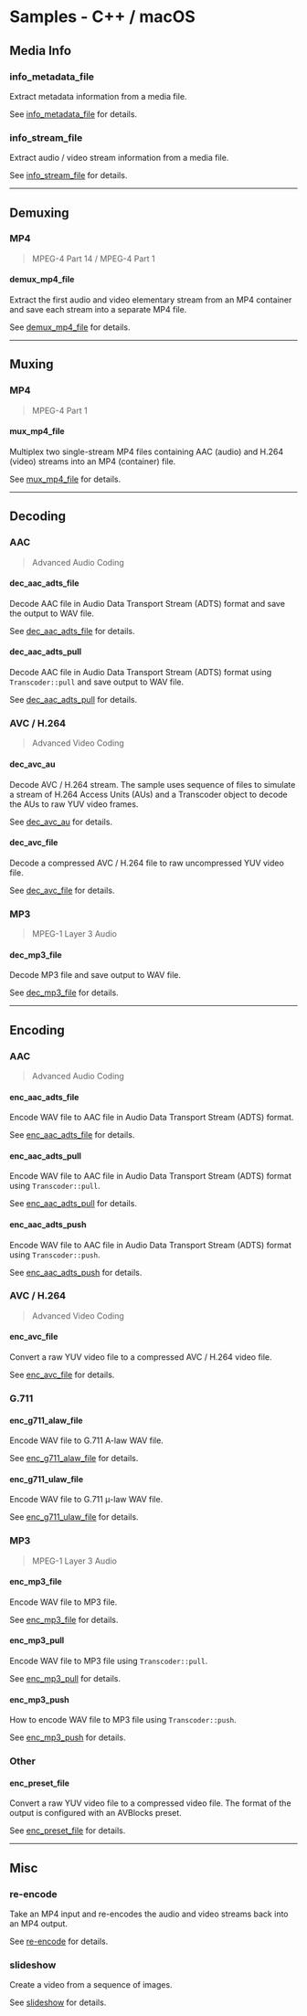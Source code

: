 # Samples - C++ / macOS

## Media Info

### info_metadata_file

Extract metadata information from a media file.   

See [info_metadata_file](./info_metadata_file) for details.

### info_stream_file

Extract audio / video stream information from a media file.   

See [info_stream_file](./info_stream_file) for details.

---

## Demuxing

### MP4 

> MPEG-4 Part 14 / MPEG-4 Part 1

#### demux_mp4_file

Extract the first audio and video elementary stream from an MP4 container and save each stream into a separate MP4 file.

See [demux_mp4_file](./demux_mp4_file) for details.

---

## Muxing

### MP4 

> MPEG-4 Part 1

#### mux_mp4_file

Multiplex two single-stream MP4 files containing AAC (audio) and H.264 (video) streams into an MP4 (container) file.

See [mux_mp4_file](./demux_mp4_file) for details.

---

## Decoding

### AAC 

> Advanced Audio Coding

#### dec_aac_adts_file

Decode AAC file in Audio Data Transport Stream (ADTS) format and save the output to WAV file.

See [dec_aac_adts_file](./dec_aac_adts_file) for details.

#### dec_aac_adts_pull

Decode AAC file in Audio Data Transport Stream (ADTS) format using `Transcoder::pull` and save output to WAV file.

See [dec_aac_adts_pull](./dec_aac_adts_pull) for details.

### AVC / H.264

> Advanced Video Coding

#### dec_avc_au

Decode AVC / H.264 stream. The sample uses sequence of files to simulate a stream of H.264 Access Units (AUs) and a Transcoder object to decode the AUs to raw YUV video frames.    

See [dec_avc_au](./dec_avc_au) for details.

#### dec_avc_file

Decode a compressed AVC / H.264 file to raw uncompressed YUV video file.       

See [dec_avc_file](./dec_avc_file) for details.

### MP3

> MPEG-1 Layer 3 Audio

#### dec_mp3_file

Decode MP3 file and save output to WAV file.

See [dec_mp3_file](./dec_mp3_file) for details.

---

## Encoding

### AAC 

> Advanced Audio Coding

#### enc_aac_adts_file

Encode WAV file to AAC file in Audio Data Transport Stream (ADTS) format.

See [enc_aac_adts_file](./enc_aac_adts_file) for details.

#### enc_aac_adts_pull

Encode WAV file to AAC file in Audio Data Transport Stream (ADTS) format using `Transcoder::pull`.

See [enc_aac_adts_pull](./enc_aac_adts_pull) for details.

#### enc_aac_adts_push

Encode WAV file to AAC file in Audio Data Transport Stream (ADTS) format using `Transcoder::push`.

See [enc_aac_adts_push](./enc_aac_adts_push) for details.

### AVC / H.264 

> Advanced Video Coding

#### enc_avc_file

Convert a raw YUV video file to a compressed AVC / H.264 video file.  

See [enc_avc_file](./enc_avc_file) for details.

### G.711

#### enc_g711_alaw_file

Encode WAV file to G.711 A-law WAV file.

See [enc_g711_alaw_file](./enc_g711_alaw_file) for details.

#### enc_g711_ulaw_file

Encode WAV file to G.711 μ-law WAV file.

See [enc_g711_ulaw_file](./enc_g711_ulaw_file) for details.


### MP3 

> MPEG-1 Layer 3 Audio

#### enc_mp3_file

Encode WAV file to MP3 file.

See [enc_mp3_file](./enc_mp3_file) for details.

#### enc_mp3_pull

Encode WAV file to MP3 file using `Transcoder::pull`.

See [enc_mp3_pull](./enc_mp3_pull) for details.

#### enc_mp3_push

How to encode WAV file to MP3 file using `Transcoder::push`.

See [enc_mp3_push](./enc_mp3_push) for details.

### Other 

#### enc_preset_file

Convert a raw YUV video file to a compressed video file. The format of the output is configured with an AVBlocks preset.

See [enc_preset_file](./enc_preset_file) for details.

---

## Misc

### re-encode

Take an MP4 input and re-encodes the audio and video streams back into an MP4 output. 

See [re-encode](./re-encode) for details.

### slideshow

Create a video from a sequence of images.

See [slideshow](./slideshow) for details.
